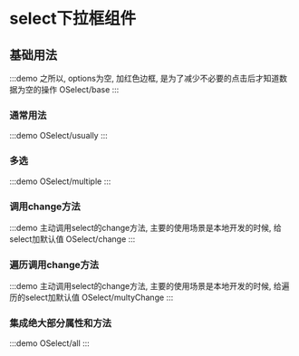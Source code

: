 # select下拉框组件

## 基础用法

:::demo 之所以, options为空, 加红色边框, 是为了减少不必要的点击后才知道数据为空的操作
OSelect/base
:::

### 通常用法

:::demo
OSelect/usually
:::

### 多选

:::demo
OSelect/multiple
:::

### 调用change方法

:::demo 主动调用select的change方法, 主要的使用场景是本地开发的时候, 给select加默认值
OSelect/change
:::

### 遍历调用change方法

:::demo 主动调用select的change方法, 主要的使用场景是本地开发的时候, 给遍历的select加默认值
OSelect/multyChange
:::


### 集成绝大部分属性和方法

:::demo
OSelect/all
:::
